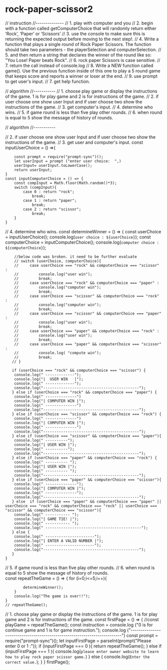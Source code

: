 # rock-paper-scissor2

 // instruction
//--------------
//  1. play with computer and you
//  2. begin with a function called getComputerChoice that will randomly return either ‘Rock’, ‘Paper’ or ‘Scissors’
//  3. use the console to make sure this is returning the expected output before moving to the next step!.
//  4. Write a function that plays a single round of Rock Paper Scissors. The function should take two parameters - the playerSelection and computerSelection.
//  5. and then return a string that declares the winner of the round like so: "You Lose! Paper beats Rock".
//  6. rock paper Scissors is case sensitive.
//  7. return the call instead of console.log
//  8. Write a NEW function called game(). Use the previous function inside of this one to play a 5 round game that keeps score and reports a winner or loser at the end.
//  9. use prompt to get user's input.
//  7. get help function.



// algorithm
//-----------
// 1. choose play game or display the instructions of the game. 1 is for play game and 2 is for instructions of the game.
// 2. if user choose one show user Input and if user choose two show the instructions of the game.
// 3. get computer's input.
// 4.  determine who wins.
// 5. if game round is less than five play other rounds.
// 6. when round is equal to 5 show the message of history of rounds.   


// algorithm
//-----------

// 2. if user choose one show user Input and if user choose two show the instructions of the game.
// 3. get user and computer's input.
    const inputUserChoice = () =>{
        
        const prompt = require("prompt-sync")();
        let userInput = prompt ("enter user choice:  ",)
        userInput= userInput.toLowerCase();
        return userInput;
    } 
    const inputComputerChoice = () => {
        const compInput = Math.floor(Math.random()*3);
        switch (compInput){
            case 0 : return "rock";
                break;
            case 1 : return "paper";
                break;
            case 2 : return "scissor";
                break;
        }
    }
   
// 4.  determine who wins.
    const determineWinner = () => {
        const userChoice = inputUserChoice();
        console.log(`user choice : ${userChoice}`);
        const computerChoice = inputComputerChoice();
        console.log(`computer choice : ${computerChoice}`);
        
        //below code was broken. it need to be further evaluate
        // switch (userChoice, computerChoice){
        //     case userChoice === "rock" && computerChoice === "scissor" : 
        //         console.log("user win");
        //         break;
        //     case userChoice === "rock" && computerChoice === "paper" : 
        //         console.log("computer win");
        //         break;
        //     case userChoice === "scissor" && computerChoice === "rock" : 
        //         console.log("computer win");
        //         break;
        //     case userChoice === "scissor" && computerChoice === "paper" : 
        //         console.log("user win");
        //         break;
        //     case userChoice === "paper" && computerChoice === "rock" : 
        //         console.log("user win");
        //         break;
        //     case userChoice === "paper" && computerChoice === "scissor" : 
        //         console.log( "compute win");
        //         break;    
       // }

       if (userChoice === "rock" && computerChoice === "scissor") {
        console.log(" -------------");
        console.log("|  USER WIN   |");
        console.log(" -------------");
        console.log("-------------------------------------------");
       } else if (userChoice === "rock" && computerChoice === "paper") {
        console.log(" --------------")
        console.log("| COMPUTER WIN |");
        console.log(" --------------")
        console.log("-------------------------------------------");
       } else if (userChoice === "scissor" && computerChoice === "rock") {
        console.log(" --------------")
        console.log("| COMPUTER WIN |");
        console.log(" --------------")
        console.log("-------------------------------------------");
       } else if (userChoice === "scissor" && computerChoice === "paper"){
        console.log(" ----------");
        console.log("| USER WIN |");
        console.log(" ----------");
        console.log("-------------------------------------------");
       } else if (userChoice === "paper" && computerChoice === "rock") {
        console.log(" ---------- ");
        console.log("| USER WIN |");
        console.log(" ---------- ");
        console.log("-------------------------------------------");
       } else if (userChoice === "paper" && computerChoice === "scissor"){
        console.log(" --------------");
        console.log("| COMPUTER WIN |");
        console.log(" --------------");
        console.log("-------------------------------------------");
       } else  if (userChoice === "paper" && computerChoice === "paper" || userChoice === "rock" && computerChoice === "rock" || userChoice === "scissor" && computerChoice === "scissor"){
        console.log(" ----------- ");
        console.log("| GAME TIE! |");
        console.log(" ----------- ");
        console.log(" -------------------------------------------");
       } else {
        console.log(" ----------------------");
        console.log("| ENTER A VALID NUMBER |");
        console.log(" ----------------------");
        console.log("-------------------------------------------");
       }
    }
    
   
   
    
// 5. if game round is less than five play other rounds.
// 6. when round is equal to 5 show the message of history of rounds.  
    const repeatTheGame = () => {
        for (i=0;i<=5;i++){

            determineWinner();
        }
        console.log("The game is over!!");
    }
    // repeatTheGame();

// 1. choose play game or display the instructions of the game. 1 is for play game and 2 is for instructions of the game.
const firstPage = () => {
    //const playGame = repeatTheGame();
    const instruction = console.log ("0 is for continue game and 1 is for game instruction.");
    console.log ("-------------------------------------------------------------------------")
    const prompt = require("prompt-sync")();
    let inputFirstPage = parseInt(prompt("Please enter 0 or 1 :"));
    if (inputFirstPage === 0 ){
        return repeatTheGame();
    } else if (inputFirstPage === 1 ){
        console.log(`please enter owner website to learn how to play rock paper scissor game.`)
    } else {
        console.log(`Enter the correct value.`);
    }
 }
 firstPage();
